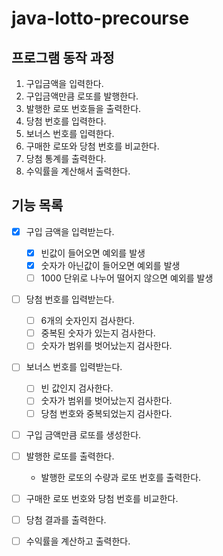 # java-lotto-precourse

## 프로그램 동작 과정

1. 구입금액을 입력한다.
2. 구입금액만큼 로또를 발행한다.
3. 발행한 로또 번호들을 출력한다.
4. 당첨 번호를 입력한다.
5. 보너스 번호를 입력한다.
6. 구매한 로또와 당첨 번호를 비교한다.
7. 당첨 통계를 출력한다.
8. 수익률을 계산해서 출력한다.

## 기능 목록
- [x] 구입 금액을 입력받는다.
  - [x] 빈값이 들어오면 예외를 발생
  - [x] 숫자가 아닌값이 들어오면 예외를 발생
  - [ ] 1000 단위로 나누어 떨어지 않으면 예외를 발생

- [ ] 당첨 번호를 입력받는다.
  - [ ] 6개의 숫자인지 검사한다.
  - [ ] 중복된 숫자가 있는지 검사한다.
  - [ ] 숫자가 범위를 벗어났는지 검사한다.

- [ ] 보너스 번호를 입력받는다.
  - [ ] 빈 값인지 검사한다.
  - [ ] 숫자가 범위를 벗어났는지 검사한다.
  - [ ] 당첨 번호와 중복되었는지 검사한다.

- [ ] 구입 금액만큼 로또를 생성한다.
  
- [ ] 발행한 로또를 출력한다.
  - 발행한 로또의 수량과 로또 번호를 출력한다.

- [ ] 구매한 로또 번호와 당첨 번호를 비교한다.

- [ ] 당첨 결과를 출력한다.

- [ ] 수익률을 계산하고 출력한다.